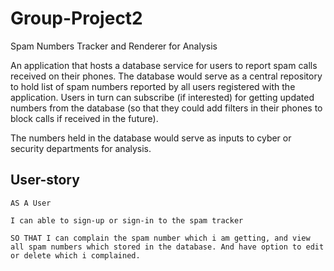 # Group-Project2
Spam Numbers Tracker and Renderer for Analysis

An application that hosts a database service for users to report spam calls received on their phones.
The database would serve as a central repository to hold list of spam numbers reported by all users registered with the application.
Users in turn can subscribe (if interested) for getting  updated numbers from the database (so that they could add filters in their phones to block calls if received in the future).

The numbers held in the database would serve as inputs to cyber or security departments for analysis.


## User-story
```
AS A User

I can able to sign-up or sign-in to the spam tracker

SO THAT I can complain the spam number which i am getting, and view all spam numbers which stored in the database. And have option to edit or delete which i complained.
```